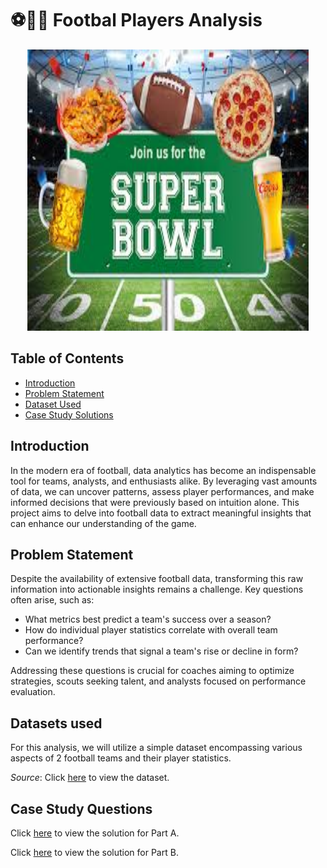# ⚽🏉🎱 Footbal Players Analysis
<p align="center">
<img src="super-bowl.png" alt="Image" width="450" height="450">


## Table of Contents
  - [Introduction](#introduction)
  - [Problem Statement](#problem-statement)
  - [Dataset Used](#datasets-used)
  - [Case Study Solutions](#case-study-solutions)
  
## Introduction
In the modern era of football, data analytics has become an indispensable tool for teams, analysts, and enthusiasts alike. By leveraging vast amounts of data, we can uncover patterns, assess player performances, and make informed decisions that were previously based on intuition alone. This project aims to delve into football data to extract meaningful insights that can enhance our understanding of the game.

## Problem Statement
Despite the availability of extensive football data, transforming this raw information into actionable insights remains a challenge. Key questions often arise, such as:

- What metrics best predict a team's success over a season?
- How do individual player statistics correlate with overall team performance?
- Can we identify trends that signal a team's rise or decline in form?

Addressing these questions is crucial for coaches aiming to optimize strategies, scouts seeking talent, and analysts focused on performance evaluation.

## Datasets used
For this analysis, we will utilize a simple dataset encompassing various aspects of 2 football teams and their player statistics. 

*Source*: Click [here](data.csv) to view the dataset.


## Case Study Questions 
  
Click [here](https://github.com/Akama-EO/sql-portfolio-projects/blob/main/Football%20Data%20Analysis/Solution%20(Part%20A).md) to view the solution for Part A.
  
Click [here](https://github.com/Akama-EO/sql-portfolio-projects/blob/main/Football%20Data%20Analysis/Solution%20(Part%20B).md) to view the solution for Part B.
